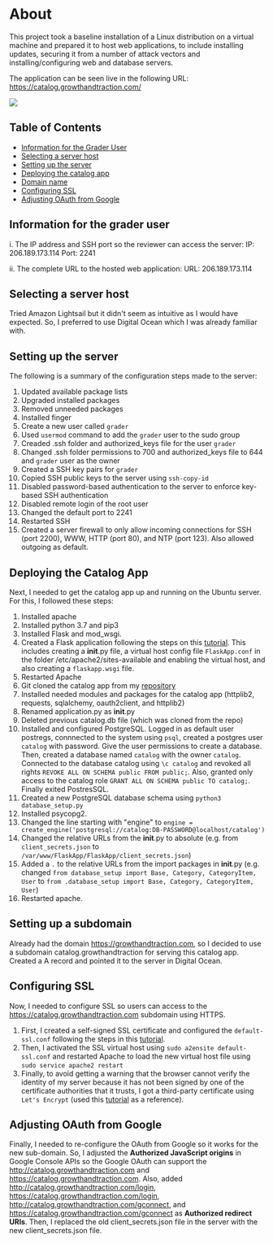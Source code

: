 # About

This project took a baseline installation of a Linux distribution on a virtual machine and prepared it to host web applications, to include installing updates, securing it from a number of attack vectors and installing/configuring web and database servers.

The application can be seen live in the following URL: https://catalog.growthandtraction.com/

![](https://i.ibb.co/VpXVPPq/Screen-Shot-2019-06-09-at-12-11-27-PM.png)


## Table of Contents

- [Information for the Grader User](#information-for-the-grader-user)
- [Selecting a server host](#selecting-a-server-host)
- [Setting up the server](#setting-up-the-server)
- [Deploying the catalog app](#deploying-the-catalog-app)
- [Domain name](#setting-up-a-subdomain)
- [Configuring SSL](#configuring-ssl)
- [Adjusting OAuth from Google](#adjusting-oauth-from-google)


## Information for the grader user

i. The IP address and SSH port so the reviewer can access the server: 
IP: 206.189.173.114
Port: 2241

ii. The complete URL to the hosted web application: 
URL: 206.189.173.114


## Selecting a server host

Tried Amazon Lightsail but it didn't seem as intuitive as I would have expected. So, I preferred to use Digital Ocean which I was already familiar with.


## Setting up the server

The following is a summary of the configuration steps made to the server:

1. Updated available package lists
2. Upgraded installed packages
3. Removed unneeded packages
4. Installed finger
5. Create a new user called `grader`
6. Used `usermod` command to add the `grader` user to the sudo group
7. Creaded .ssh folder and authorized_keys file for the user `grader`
8. Changed .ssh folder permissions to 700 and authorized_keys file to 644 and `grader` user as the owner
9. Created a SSH key pairs for `grader`
10. Copied SSH public keys to the server using `ssh-copy-id`
11. Disabled password-based authentication to the server to enforce key-based SSH authentication
12. Disabled remote login of the root user
13. Changed the default port to 2241
14. Restarted SSH
14. Created a server firewall to only allow incoming connections for SSH (port 2200), WWW, HTTP (port 80), and NTP (port 123). Also allowed outgoing as default.


## Deploying the Catalog App

Next, I needed to get the catalog app up and running on the Ubuntu server. For this, I followed these steps:

1. Installed apache
2. Installed python 3.7 and pip3
3. Installed Flask and mod_wsgi. 
4. Created a Flask application following the steps on this [tutorial](https://www.digitalocean.com/community/tutorials/how-to-deploy-a-flask-application-on-an-ubuntu-vps). This includes creating a __init__.py file, a virtual host config file `FlaskApp.conf` in the folder /etc/apache2/sites-available and enabling the virtual host, and also creating a `flaskapp.wsgi` file.
5. Restarted Apache
5. Git cloned the catalog app from my [repository](https://github.com/feconroses/item_catalog)
6. Installed needed modules and packages for the catalog app (httplib2, requests, sqlalchemy, oauth2client, and httplib2)
6. Renamed application.py as __init__.py
7. Deleted previous catalog.db file (which was cloned from the repo)
8. Installed and configured PostgreSQL. Logged in as default user postregs, connnected to the system using `psql`, created a postgres user `catalog` with password. Give the user permissions to create a database. Then, created a database named `catalog` with the owner `catalog`. Connected to the database catalog using `\c catalog` and revoked all rights `REVOKE ALL ON SCHEMA public FROM public;`. Also, granted only access to the catalog role `GRANT ALL ON SCHEMA public TO catalog;`. Finally exited PostresSQL.
9. Created a new PostgreSQL database schema using `python3 database_setup.py`
10. Installed psycopg2. 
11. Changed the line starting with "engine" to `engine = create_engine('postgresql://catalog:DB-PASSWORD@localhost/catalog')`
12. Changed the relative URLs from the __init__.py to absolute (e.g. from `client_secrets.json` to `/var/www/FlaskApp/FlaskApp/client_secrets.json`)
13. Added a `.` to the relative URLs from the import packages in __init__.py (e.g. changed `from database_setup import Base, Category, CategoryItem, User` to `from .database_setup import Base, Category, CategoryItem, User`)
14. Restarted apache. 


## Setting up a subdomain

Already had the domain https://growthandtraction.com, so I decided to use a subdomain catalog.growthandtraction for serving this catalog app. Created a A record and pointed it to the server in Digital Ocean.


## Configuring SSL

Now, I needed to configure SSL so users can access to the https://catalog.growthandtraction.com subdomain using HTTPS. 

1. First, I created a self-signed SSL certificate and configured the `default-ssl.conf` 
following the steps in this [tutorial](https://www.digitalocean.com/community/tutorials/how-to-create-a-ssl-certificate-on-apache-for-ubuntu-14-04). 
2. Then, I activated the SSL virtual host using `sudo a2ensite default-ssl.conf` and restarted Apache to load the new virtual host file using `sudo service apache2 restart`
3. Finally, to avoid getting a warning that the browser cannot verify the identity of my server because it has not been signed by one of the certificate authorities that it trusts, I got a third-party certificate using `Let's Encrypt` (used this [tutorial](https://www.digitalocean.com/community/tutorials/how-to-secure-apache-with-let-s-encrypt-on-ubuntu-18-04) as a reference).


## Adjusting OAuth from Google

Finally, I needed to re-configure the OAuth from Google so it works for the new sub-domain. So, I adjusted the **Authorized JavaScript origins** in Google Console APIs so the Google OAuth can support the http://catalog.growthandtraction.com and https://catalog.growthandtraction.com. Also, added http://catalog.growthandtraction.com/login, https://catalog.growthandtraction.com/login, http://catalog.growthandtraction.com/gconnect, and https://catalog.growthandtraction.com/gconnect as **Authorized redirect URIs**. Then, I replaced the old client_secrets.json file in the server with the new client_secrets.json file.